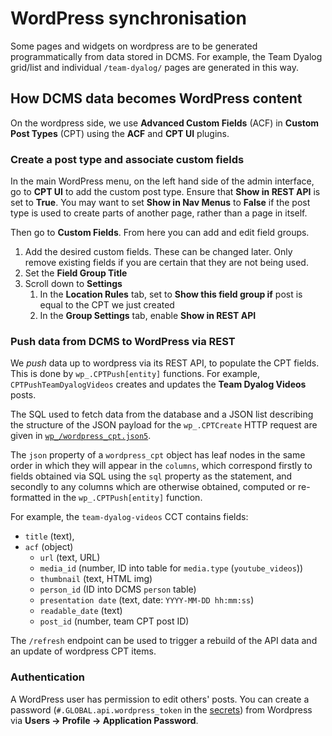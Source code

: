 # WordPress synchronisation
Some pages and widgets on wordpress are to be generated programmatically from data stored in DCMS. For example, the Team Dyalog grid/list and individual `/team-dyalog/` pages are generated in this way.

## How DCMS data becomes WordPress content
On the wordpress side, we use **Advanced Custom Fields** (ACF) in **Custom Post Types** (CPT) using the **ACF** and **CPT UI** plugins.

### Create a post type and associate custom fields
In the main WordPress menu, on the left hand side of the admin interface, go to **CPT UI** to add the custom post type. Ensure that **Show in REST API** is set to **True**. You may want to set **Show in Nav Menus** to **False** if the post type is used to create parts of another page, rather than a page in itself.

Then go to **Custom Fields**. From here you can add and edit field groups.

1. Add the desired custom fields. These can be changed later. Only remove existing fields if you are certain that they are not being used.
1. Set the **Field Group Title**
1. Scroll down to  **Settings**
	1. In the **Location Rules** tab, set to **Show this field group if** post is equal to the CPT we just created
	1. In the **Group Settings** tab, enable **Show in REST API**

### Push data from DCMS to WordPress via REST
We *push* data up to wordpress via its REST API, to populate the CPT fields. This is done by `wp_.CPTPush[entity]` functions. For example, `CPTPushTeamDyalogVideos` creates and updates the **Team Dyalog Videos** posts.

The SQL used to fetch data from the database and a JSON list describing the structure of the JSON payload for the `wp_.CPTCreate` HTTP request are given in [`wp_/wordpress_cpt.json5`](../src/wp_/wordpress_cpt.json5).

The `json` property of a `wordpress_cpt` object has leaf nodes in the same order in which they will appear in the `columns`, which correspond firstly to fields obtained via SQL using the `sql` property as the statement, and secondly to any columns which are otherwise obtained, computed or re-formatted in the `wp_.CPTPush[entity]` function.

For example, the `team-dyalog-videos` CCT contains fields:

- `title` (text), 
- `acf` (object)
	- `url` (text, URL)
	- `media_id` (number, ID into table for `media.type` (`youtube_videos`))
	- `thumbnail` (text, HTML img)
	- `person_id` (ID into DCMS `person` table)	
	- `presentation date` (text, date: `YYYY-MM-DD hh:mm:ss`)
	- `readable_date` (text)	
	- `post_id` (number, team CPT post ID)

The `/refresh` endpoint can be used to trigger a rebuild of the API data and an update of wordpress CPT items. 

### Authentication
A WordPress user has permission to edit others' posts. You can create a password (`#.GLOBAL.api.wordpress_token` in the [secrets](secrets.md)) from Wordpress via **Users → Profile → Application Password**.

